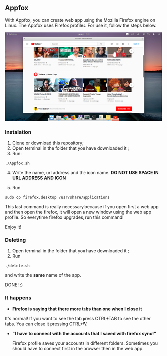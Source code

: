 ## Appfox

With Appfox, you can create web app using the Mozilla Firefox engine on Linux. The Appfox uses Firefox profiles. For use it, follow the steps below.

![Screenshoot of Appfox using the YouTube site](/Screenshoot_on_eOS.png)

### Instalation

1. Clone or download this repository;
2. Open terminal in the folder that you have downloaded it ;
3. Run: 
```
./Appfox.sh
```
4. Write the name, url address and the icon name. **DO NOT USE SPACE IN URL ADDRESS AND ICON**

5. Run
```
sudo cp firefox.desktop /usr/share/applications
```
This last command is really necessary because if you open first a web app and then open the firefox, it will open a new window using the web app profile. So everytime firefox upgrades, run this command! 

Enjoy it!

### Deleting

1. Open terminal in the folder that you have downloaded it ;
2. Run 
```
./delete.sh
```
and write the **same** name of the app.

DONE! :)

### It happens

* **Firefox is saying that there more tabs than one when I close it**
  
It's normal! If you want to see the tab press CTRL+TAB  to see the other tabs. You can close it pressing CTRL+W. 

* **"I have to connect with the accounts that I saved with firefox sync!"**
  
  Firefox profile saves your accounts in different folders. Sometimes you should have to connect first in the browser then in the web app. 
